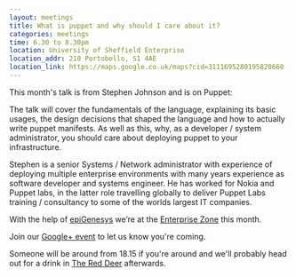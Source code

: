 ```yaml
---
layout: meetings
title: What is puppet and why should I care about it?
categories: meetings
time: 6.30 to 8.30pm
location: University of Sheffield Enterprise
location_addr: 210 Portobello, S1 4AE
location_link: https://maps.google.co.uk/maps?cid=3111695280195828660
---
```


This month's talk is from Stephen Johnson and is on Puppet:

The talk will cover the fundamentals of the language, explaining its
basic usages, the design decisions that shaped the language and how to
actually write puppet manifests. As well as this, why, as a developer /
system administrator, you should care about deploying puppet to your
infrastructure.


Stephen is a senior Systems / Network administrator with experience of deploying
multiple enterprise environments with many years experience as software
developer and systems engineer. He has worked for Nokia and Puppet labs,
in the latter role travelling globally to deliver Puppet Labs training /
consultancy to some of the worlds largest IT companies.

With the help of [epiGenesys](http://www.epigenesys.org.uk/) we’re at the [Enterprise Zone](http://enterprise.shef.ac.uk/about-us) this month.

Join our [Google+
event](https://plus.google.com/events/cfkagqs361pcc4665lqg5omkvk8) to let us know you're coming.

Someone will be around from 18.15 if you're around and we'll probably head out for a drink in [The Red
Deer](http://www.red-deer-sheffield.co.uk/) afterwards.
